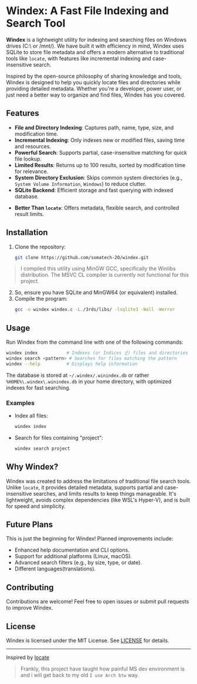 # Windex: A Fast File Indexing and Search Tool

**Windex** is a lightweight utility for indexing and searching files on Windows drives (C:\ or /mnt/). We have built it with efficiency in mind, Windex uses SQLite to store file metadata and offers a modern alternative to traditional tools like `locate`, with features like incremental indexing and case-insensitive search.

Inspired by the open-source philosophy of sharing knowledge and tools, Windex is designed to help you quickly locate files and directories while providing detailed metadata. Whether you're a developer, power user, or just need a better way to organize and find files, Windex has you covered.

## Features

- **File and Directory Indexing**: Captures path, name, type, size, and modification time.
- **Incremental Indexing**: Only indexes new or modified files, saving time and resources.
- **Powerful Search**: Supports partial, case-insensitive matching for quick file lookup.
- **Limited Results**: Returns up to 100 results, sorted by modification time for relevance.
- **System Directory Exclusion**: Skips common system directories (e.g., `System Volume Information`, `Windows`) to reduce clutter.
- **SQLite Backend**: Efficient storage and fast querying with indexed database.
<!-- - **Cross-Platform**: Primarily tested on Windows with MinGW64 Bash, with plans for broader compatibility. -->
- **Better Than `locate`**: Offers metadata, flexible search, and controlled result limits.

## Installation

1. Clone the repository:
   ```bash
   git clone https://github.com/somatech-20/windex.git
   ```
  > I compiled this utility using MinGW GCC, specifically the Winlibs distribution. The MSVC CL compiler is currently not functional for this project.

2. So, ensure you have SQLite and MinGW64 (or equivalent) installed.
3. Compile the program:
   ```bash
   gcc -o windex windex.c -L./3rds/libs/ -lsqlite3 -Wall -Werror
   ```
   
## Usage

Run Windex from the command line with one of the following commands:

```bash
windex index           # Indexes (or Indices ☝️) files and directories from C:\ or /mnt/
windex search <pattern> # Searches for files matching the pattern
windex --help          # Displays help information
```

The database is stored at `~/.windex/.winindex.db` or rather `%HOME%\.windex\.winindex.db` in your home directory, with optimized indexes for fast searching.

### Examples

- Index all files:
  ```bash
  windex index
  ```
- Search for files containing "project":
  ```bash
  windex search project
  ```

## Why Windex?

Windex was created to address the limitations of traditional file search tools. Unlike `locate`, it provides detailed metadata, supports partial and case-insensitive searches, and limits results to keep things manageable. It's lightweight, avoids complex dependencies (like WSL's Hyper-V), and is built for speed and simplicity.

## Future Plans

This is just the beginning for Windex! Planned improvements include:
- Enhanced help documentation and CLI options.
- Support for additional platforms (Linux, macOS).
- Advanced search filters (e.g., by size, type, or date).
- Different languages(translations).
<!--- Optional GUI for easier interaction.-->

## Contributing

Contributions are welcome! Feel free to open issues or submit pull requests to improve Windex.

<!-- Check out the [CONTRIBUTING.md](CONTRIBUTING.md) for guidelines. -->

## License

Windex is licensed under the MIT License. See [LICENSE](LICENSE) for details.

---

Inspired by [locate](https://en.wikipedia.org/wiki/Locate_(Unix))

> Frankly, this project have taught how painful MS dev environment is and i will get back to my old `I use Arch btw` way.
